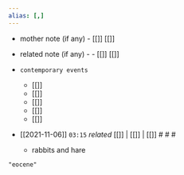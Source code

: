 ```yaml
---
alias: [,]
---
```

- mother note (if any)
		- [[]] [[]]
- related note (if any) -
		- [[]] [[]]
- `contemporary events`
	- [[]]
	- [[]]
	- [[]]
	- [[]]
	- [[]]

- [[2021-11-06]]  `03:15` _related_ [[]] | [[]] | [[]] # # #
	- rabbits and hare

```query
"eocene"
```